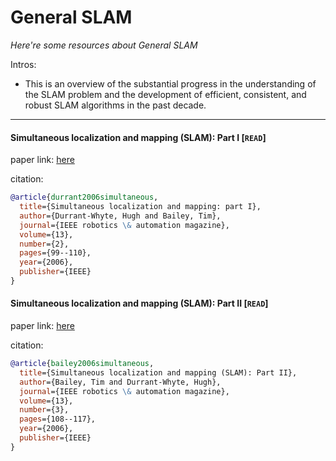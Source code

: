 # General SLAM
*Here're some resources about General SLAM*

Intros:

* This is an overview of the substantial progress in the understanding of the SLAM problem and the development of efficient, consistent, and robust SLAM algorithms in the past decade.

---


#### Simultaneous localization and mapping (SLAM): Part I [`READ`]

paper link: [here](http://www.doc.ic.ac.uk/~ajd/Robotics/RoboticsResources/SLAMTutorial1.pdf)

citation: 
```bibtex
@article{durrant2006simultaneous,
  title={Simultaneous localization and mapping: part I},
  author={Durrant-Whyte, Hugh and Bailey, Tim},
  journal={IEEE robotics \& automation magazine},
  volume={13},
  number={2},
  pages={99--110},
  year={2006},
  publisher={IEEE}
}
```
    
#### Simultaneous localization and mapping (SLAM): Part II [`READ`]

paper link: [here](https://ieeexplore.ieee.org/iel5/100/35300/01678144.pdf)

citation: 
```bibtex
@article{bailey2006simultaneous,
  title={Simultaneous localization and mapping (SLAM): Part II},
  author={Bailey, Tim and Durrant-Whyte, Hugh},
  journal={IEEE robotics \& automation magazine},
  volume={13},
  number={3},
  pages={108--117},
  year={2006},
  publisher={IEEE}
}
```
    
